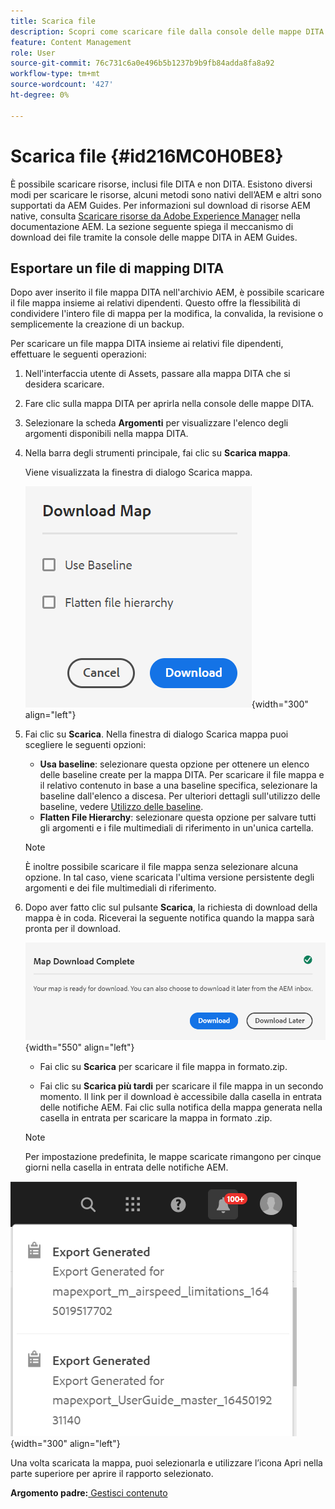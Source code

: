 ```yaml
---
title: Scarica file
description: Scopri come scaricare file dalla console delle mappe DITA in AEM Guides ed esportare un file di mappe DITA nell’archivio AEM.
feature: Content Management
role: User
source-git-commit: 76c731c6a0e496b5b1237b9b9fb84adda8fa8a92
workflow-type: tm+mt
source-wordcount: '427'
ht-degree: 0%

---
```


# Scarica file {#id216MC0H0BE8}

È possibile scaricare risorse, inclusi file DITA e non DITA. Esistono diversi modi per scaricare le risorse, alcuni metodi sono nativi dell’AEM e altri sono supportati da AEM Guides. Per informazioni sul download di risorse AEM native, consulta [Scaricare risorse da Adobe Experience Manager](https://experienceleague.adobe.com/docs/experience-manager-cloud-service/assets/manage/download-assets-from-aem.html) nella documentazione AEM. La sezione seguente spiega il meccanismo di download dei file tramite la console delle mappe DITA in AEM Guides.

## Esportare un file di mapping DITA

Dopo aver inserito il file mappa DITA nell&#39;archivio AEM, è possibile scaricare il file mappa insieme ai relativi dipendenti. Questo offre la flessibilità di condividere l&#39;intero file di mappa per la modifica, la convalida, la revisione o semplicemente la creazione di un backup.

Per scaricare un file mappa DITA insieme ai relativi file dipendenti, effettuare le seguenti operazioni:

1. Nell&#39;interfaccia utente di Assets, passare alla mappa DITA che si desidera scaricare.

1. Fare clic sulla mappa DITA per aprirla nella console delle mappe DITA.

1. Selezionare la scheda **Argomenti** per visualizzare l&#39;elenco degli argomenti disponibili nella mappa DITA.

1. Nella barra degli strumenti principale, fai clic su **Scarica mappa**.

   Viene visualizzata la finestra di dialogo Scarica mappa.

   ![](images/download-map.png){width="300" align="left"}

1. Fai clic su **Scarica**. Nella finestra di dialogo Scarica mappa puoi scegliere le seguenti opzioni:

   - **Usa baseline**: selezionare questa opzione per ottenere un elenco delle baseline create per la mappa DITA. Per scaricare il file mappa e il relativo contenuto in base a una baseline specifica, selezionare la baseline dall&#39;elenco a discesa. Per ulteriori dettagli sull&#39;utilizzo delle baseline, vedere [Utilizzo delle baseline](generate-output-use-baseline-for-publishing.md#).
   - **Flatten File Hierarchy**: selezionare questa opzione per salvare tutti gli argomenti e i file multimediali di riferimento in un&#39;unica cartella.
   >[!NOTE]
   >
   > È inoltre possibile scaricare il file mappa senza selezionare alcuna opzione. In tal caso, viene scaricata l&#39;ultima versione persistente degli argomenti e dei file multimediali di riferimento.

1. Dopo aver fatto clic sul pulsante **Scarica**, la richiesta di download della mappa è in coda. Riceverai la seguente notifica quando la mappa sarà pronta per il download.

   ![](images/download-map-prompt.png){width="550" align="left"}

   - Fai clic su **Scarica** per scaricare il file mappa in formato.zip.

   - Fai clic su **Scarica più tardi** per scaricare il file mappa in un secondo momento. Il link per il download è accessibile dalla casella in entrata delle notifiche AEM. Fai clic sulla notifica della mappa generata nella casella in entrata per scaricare la mappa in formato .zip.

   >[!NOTE]
   >
   > Per impostazione predefinita, le mappe scaricate rimangono per cinque giorni nella casella in entrata delle notifiche AEM.

![](images/download-map-inbox.png){width="300" align="left"}

Una volta scaricata la mappa, puoi selezionarla e utilizzare l’icona Apri nella parte superiore per aprire il rapporto selezionato.

**Argomento padre:**[ Gestisci contenuto](authoring.md)
